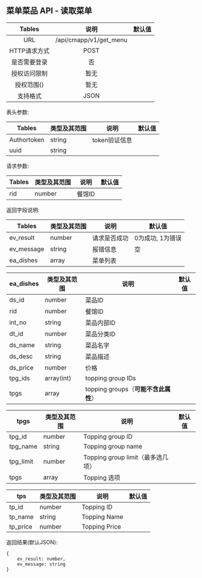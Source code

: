 ## 菜单菜品 API - 读取菜单

|  Tables  |           说明            | 默认值  |
| :------: | :---------------------: | :--: |
|   URL    | /api/cmapp/v1/get_menu |      |
| HTTP请求方式 |          POST           |      |
|  是否需要登录  |            否            |      |
|  授权访问限制  |           暂无            |      |
|  授权范围()  |           暂无            |      |
|   支持格式   |          JSON           |      |

表头参数:

| Tables      | 类型及其范围 | 说明        | 默认值  |
| ----------- | ------ | --------- | ---- |
| Authortoken | string | token验证信息 |      |
| uuid | string |  |      |


请求参数:

| Tables  | 类型及其范围 | 说明     | 默认值  |
| ------- | ------ | ------ | ---- |
| rid     | number | 餐馆ID   |      |


返回字段说明:

| Tables     | 类型及其范围 | 说明     | 默认值        |
| ---------- | ------ | ------ | ---------- |
| ev_result  | number | 请求是否成功 | 0为成功, 1为错误 |
| ev_message | string | 报错信息   | 空          |
| ea_dishes | array | 菜单列表   |           |


| ea_dishes     | 类型及其范围 | 说明     | 默认值        |
| ---------- | ------ | ------ | ---------- |
| ds_id     | number | 菜品ID  |    |
| rid     | number | 餐馆ID   |      |
| int_no  | string | 菜品内部ID |      |
| dt_id   | number | 菜品分类ID |      |
| ds_name | string | 菜品名字   |      |
| ds_desc | string | 菜品描述   |      |
| ds_price   | number | 价格     |      |
| tpg_ids   | array(int) | topping group IDs    |      |
| tpgs   | array | topping groups（**可能不含此属性**）    |      |

| tpgs  | 类型及其范围 | 说明     | 默认值  |
| ------- | ------ | ------ | ---- |
| tpg_id     | number | Topping group ID   |    |
| tpg_name     | string | Topping group name   |    |
| tpg_limit     | number | Topping group limit（最多选几项）  |    |
| tpgs     | array | Topping 选项  |    |

| tps  | 类型及其范围 | 说明     | 默认值  |
| ------- | ------ | ------ | ---- |
| tp_id     | number | Topping ID   |    |
| tp_name     | string | Topping Name   |    |
| tp_price     | number | Topping Price   |    |


返回结果(默认JSON):

```
{
    ev_result: number,
    ev_message: string
}
```
